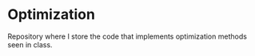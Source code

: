 # Optimization

Repository where I store the code that implements optimization methods seen in class.